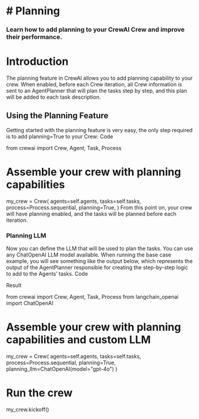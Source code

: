 # # Planning
### Learn how to add planning to your CrewAI Crew and improve their performance.
# [](https://docs.crewai.com/concepts/planning#introduction)Introduction
The planning feature in CrewAI allows you to add planning capability to your crew. When enabled, before each Crew iteration, all Crew information is sent to an AgentPlanner that will plan the tasks step by step, and this plan will be added to each task description.
## [](https://docs.crewai.com/concepts/planning#using-the-planning-feature)Using the Planning Feature
Getting started with the planning feature is very easy, the only step required is to add planning=True to your Crew:
Code



from crewai import Crew, Agent, Task, Process

# Assemble your crew with planning capabilities
my_crew = Crew(
    agents=self.agents,
    tasks=self.tasks,
    process=Process.sequential,
    planning=True,
)
From this point on, your crew will have planning enabled, and the tasks will be planned before each iteration.
### [](https://docs.crewai.com/concepts/planning#planning-llm)Planning LLM
Now you can define the LLM that will be used to plan the tasks. You can use any ChatOpenAI LLM model available.
When running the base case example, you will see something like the output below, which represents the output of the AgentPlanner responsible for creating the step-by-step logic to add to the Agents’ tasks.
Code

Result


from crewai import Crew, Agent, Task, Process
from langchain_openai import ChatOpenAI

# Assemble your crew with planning capabilities and custom LLM
my_crew = Crew(
    agents=self.agents,
    tasks=self.tasks,
    process=Process.sequential,
    planning=True,
    planning_llm=ChatOpenAI(model="gpt-4o")
)

# Run the crew
my_crew.kickoff()
